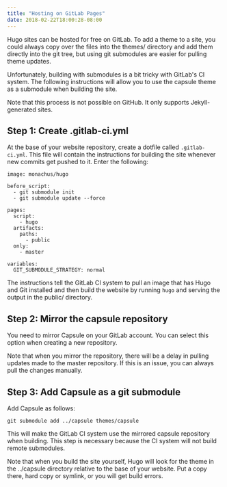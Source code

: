 ```yaml
---
title: "Hosting on GitLab Pages"
date: 2018-02-22T18:00:28-08:00
---
```


Hugo sites can be hosted for free on GitLab. To add a theme to a site, you
could always copy over the files into the themes/ directory and add them
directly into the git tree, but using git submodules are easier for pulling
theme updates.

Unfortunately, building with submodules is a bit tricky with GitLab's CI
system. The following instructions will allow you to use the capsule theme as a
submodule when building the site.

Note that this process is not possible on GitHub. It only supports
Jekyll-generated sites. 


## Step 1: Create .gitlab-ci.yml

At the base of your website repository, create a dotfile called
`.gitlab-ci.yml`. This file will contain the instructions for building the site
whenever new commits get pushed to it. Enter the following:

```
image: monachus/hugo

before_script:
  - git submodule init
  - git submodule update --force

pages:
  script:
    - hugo
  artifacts:
    paths:
      - public
  only:
    - master

variables:
  GIT_SUBMODULE_STRATEGY: normal
```

The instructions tell the GitLab CI system to pull an image that has Hugo and
Git installed and then build the website by running `hugo` and serving the
output in the public/ directory.


## Step 2: Mirror the capsule repository

You need to mirror Capsule on your GitLab account. You can select this option
when creating a new repository.

Note that when you mirror the repository, there will be a delay in pulling
updates made to the master repository. If this is an issue, you can always pull
the changes manually.


## Step 3: Add Capsule as a git submodule

Add Capsule as follows:
```
git submodule add ../capsule themes/capsule
```

This will make the GitLab CI system use the mirrored capsule repository when
building. This step is necessary because the CI system will not build remote
submodules. 

Note that when you build the site yourself, Hugo will look for the theme in the
../capsule directory relative to the base of your website. Put a copy there,
hard copy or symlink, or you will get build errors.
